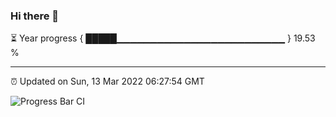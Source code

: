 ### Hi there 👋

⏳ Year progress { █████▁▁▁▁▁▁▁▁▁▁▁▁▁▁▁▁▁▁▁▁▁▁▁▁▁ } 19.53 %

---

⏰ Updated on Sun, 13 Mar 2022 06:27:54 GMT

![Progress Bar CI](https://github.com/ZhaoGui/ZhaoGui/workflows/Progress%20Bar%20CI/badge.svg)
